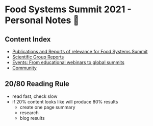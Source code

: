 # Food Systems Summit 2021 - Personal Notes 📖

## Content Index
- [Publications and Reports of relevance for Food Systems Summit](./pr/README.md)
- [Scientific Group Reports](./sg/README.md)
- [Events: From educational webinars to global summits](./events/README.md)
- [Community](./community/README.md)

## 20/80 Reading Rule
- read fast, check slow
- if 20% content looks like will produce 80% results
  - create one page summary
  - research
  - blog results
